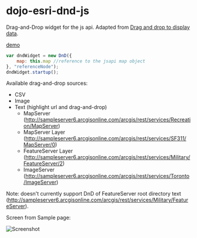dojo-esri-dnd-js
=================
Drag-and-Drop widget for the js api. Adapted from [Drag and drop to display data](https://developers.arcgis.com/javascript/jssamples/exp_dragdrop.html).

[demo](http://brianbunker.github.com/dojo-esri-dnd-widget)


```javascript
var dndWidget = new DnD({
	map: this.map //reference to the jsapi map object
}, "referenceNode");
dndWidget.startup();
```
Available drag-and-drop sources:
- CSV
- Image
- Text (highlight url and drag-and-drop)
  - MapServer (http://sampleserver6.arcgisonline.com/arcgis/rest/services/Recreation/MapServer)
  - MapServer Layer (http://sampleserver6.arcgisonline.com/arcgis/rest/services/SF311/MapServer/0)
  - FeatureServer Layer (http://sampleserver6.arcgisonline.com/arcgis/rest/services/Military/FeatureServer/2)
  - ImageServer (http://sampleserver6.arcgisonline.com/arcgis/rest/services/Toronto/ImageServer)

Note: doesn't currently support DnD of FeatureServer root directory text (http://sampleserver6.arcgisonline.com/arcgis/rest/services/Military/FeatureServer).


Screen from Sample page:

![Screenshot](https://raw.github.com/BrianBunker/dojo-esri-dnd-widget/master/screenshot.png)